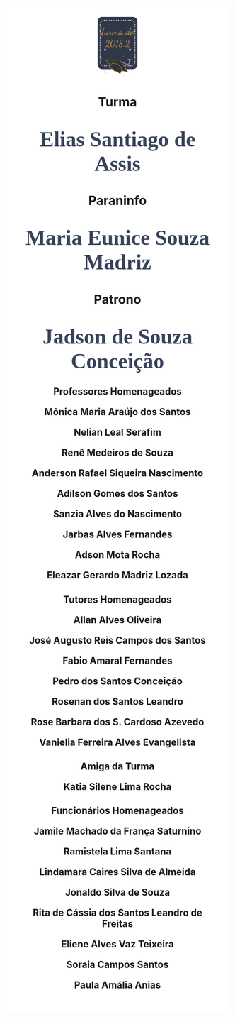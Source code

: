 
<style>

body { 
  background-image: url("../imagens/fundo7.png");
  background-repeat: no-repeat;
  background-attachment: fixed;
  background-position: center; 
}

#example3 {
  border-radius: 6px;
  padding: 25px;
  background-color: white;
  background-repeat: no-repeat;
  background-origin: content-box;
  background-position: center;
}
</style>

<link href="https://fonts.googleapis.com/css?family=Dancing+Script&display=swap" rel="stylesheet">

<div id="example3">
<center><img src="../imagens/turma2.png" style="width:20%"/></center>


<center> 

<h1> <strong>Turma</strong></h1>
<h1 style="font-family:'Dancing Script', cursive; color:#38425B;"><font size="8"><strong>Elias Santiago de Assis</strong></font></h1>


<h1> <strong>Paraninfo</strong></h1>
<h1 style="font-family:'Dancing Script', cursive; color:#38425B;"><font size="8"><strong>Maria Eunice Souza Madriz </strong></font></h1>


<h1><strong>Patrono</strong></h1>
<h1 style="font-family:'Dancing Script', cursive; color:#38425B;"><font size="8"><strong>Jadson de Souza Conceição</strong></font></h1>

<h2> <strong>Professores Homenageados</strong>
<p>Mônica Maria Araújo dos Santos</p>
<p>Nelian Leal Serafim </p>
<p>Renê Medeiros de Souza </p>
<p>Anderson Rafael Siqueira Nascimento </p>
<p>Adilson Gomes dos Santos</p>
<p>Sanzia Alves do Nascimento </p>
<p>Jarbas Alves Fernandes </p> 
<p> Adson Mota Rocha </p>
<p> Eleazar Gerardo Madriz Lozada </p>

 </h2>

<h2><strong>Tutores Homenageados </strong>

<p>Allan Alves Oliveira</p>
<p> José Augusto Reis Campos dos Santos</p>
<p> Fabio Amaral Fernandes </p>
<p> Pedro dos Santos Conceição </p>
<p> Rosenan dos Santos Leandro </p>
<p> Rose Barbara dos S. Cardoso Azevedo </p>
<p> Vanielia Ferreira Alves Evangelista </p>

</h2>

<h2> <strong> Amiga da Turma</strong>
 <p>Katia Silene Lima Rocha</p>
 </h2>

<h2><strong>Funcionários Homenageados</strong>

<p> Jamile Machado da França Saturnino </p>
<p> Ramistela Lima Santana</p>
<p>Lindamara Caires Silva de Almeida</p>
<p>Jonaldo Silva de Souza</p>
<p>Rita de Cássia dos Santos Leandro de Freitas</p>
<p>Eliene Alves Vaz Teixeira</p>
<p>Soraia Campos Santos</p>
<p>Paula Amália Anias</p>
</h2>

</center>
  
</div>
